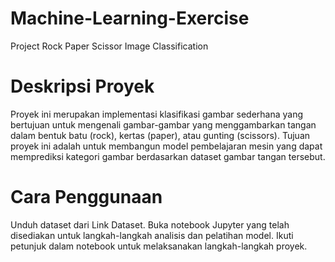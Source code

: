 # Machine-Learning-Exercise
Project Rock Paper Scissor Image Classification

# Deskripsi Proyek
Proyek ini merupakan implementasi klasifikasi gambar sederhana yang bertujuan untuk mengenali gambar-gambar yang menggambarkan tangan dalam bentuk batu (rock), kertas (paper), atau gunting (scissors). Tujuan proyek ini adalah untuk membangun model pembelajaran mesin yang dapat memprediksi kategori gambar berdasarkan dataset gambar tangan tersebut.

# Cara Penggunaan
Unduh dataset dari Link Dataset.
Buka notebook Jupyter yang telah disediakan untuk langkah-langkah analisis dan pelatihan model.
Ikuti petunjuk dalam notebook untuk melaksanakan langkah-langkah proyek.
